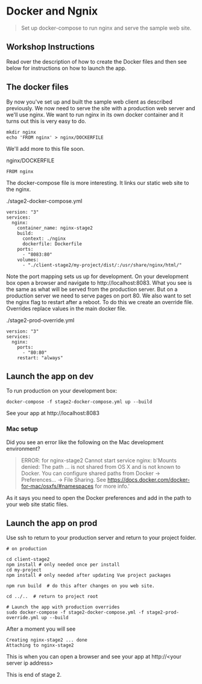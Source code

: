 # Docker and Ngnix

> Set up docker-compose to run nginx and serve the sample web site. 

## Workshop Instructions
Read over the description of how to create the Docker files and then see below for instructions on how to launch the app.


## The docker files
By now you've set up and built the sample web client as described previously.
We now need to serve the site with a production web server and we'll use nginx.
We want to run nginx in its own docker container and it turns out this is very easy to do.
```
mkdir nginx
echo 'FROM nginx' > nginx/DOCKERFILE
```

We'll add more to this file soon.

nginx/DOCKERFILE
```
FROM nginx
``` 

The docker-compose file is more interesting. It links our static web site to the nginx.


./stage2-docker-compose.yml
```
version: "3"
services:
  nginx:
    container_name: nginx-stage2
    build:
      context: ./nginx
      dockerfile: Dockerfile
    ports:
      - "8083:80"
    volumes:
      - "./client-stage2/my-project/dist/:/usr/share/nginx/html/"
```

Note the port mapping sets us up for development. On your development box open a browser and navigate to
http://localhost:8083.  What you see is the same as what will be served from the production server.
But on a production server we need to serve pages on port 80. We also want to set the nginx flag to restart after a reboot.
To do this we create an override file. Overrides replace values in the main docker file. 

./stage2-prod-override.yml
```
version: "3"
services:
  nginx:
    ports:
      - "80:80"
    restart: "always"      
```

## Launch the app on dev

To run production on your development box: 
``` 
docker-compose -f stage2-docker-compose.yml up --build
```
See your app at http://localhost:8083

### Mac setup
Did you see an error like the following on the Mac development environment?

> ERROR: for nginx-stage2  Cannot start service nginx: b'Mounts denied: 
The path ... is not shared from OS X
and is not known to Docker. You can configure shared paths from Docker -> Preferences... -> File Sharing.
See https://docs.docker.com/docker-for-mac/osxfs/#namespaces for more info.'

As it says you need to open the Docker preferences and add in the path to your web site static files. 

## Launch the app on prod

Use ssh to return to your production server and return to your project folder. 
``` 
# on production

cd client-stage2
npm install # only needed once per install
cd my-project
npm install # only needed after updating Vue project packages

npm run build  # do this after changes on you web site.

cd ../..  # return to project root

# Launch the app with production overrides
sudo docker-compose -f stage2-docker-compose.yml -f stage2-prod-override.yml up --build
```

After a moment you will see 
``` 
Creating nginx-stage2 ... done
Attaching to nginx-stage2
```
This is when you can open a browser and see your app at http://\<your server ip address>

This is end of stage 2.  
